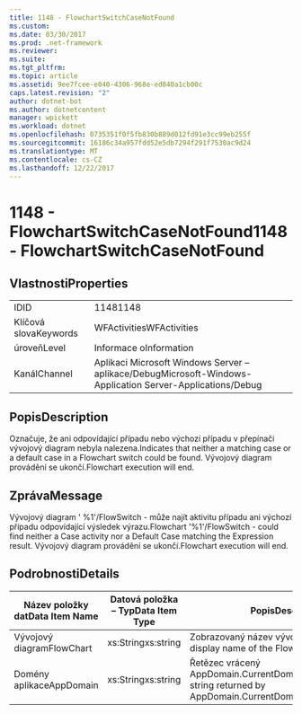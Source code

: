 ```yaml
---
title: 1148 - FlowchartSwitchCaseNotFound
ms.custom: 
ms.date: 03/30/2017
ms.prod: .net-framework
ms.reviewer: 
ms.suite: 
ms.tgt_pltfrm: 
ms.topic: article
ms.assetid: 9ee7fcee-e040-4306-968e-ed840a1cb00c
caps.latest.revision: "2"
author: dotnet-bot
ms.author: dotnetcontent
manager: wpickett
ms.workload: dotnet
ms.openlocfilehash: 0735351f0f5fb830b889d012fd91e3cc99eb255f
ms.sourcegitcommit: 16186c34a957fdd52e5db7294f291f7530ac9d24
ms.translationtype: MT
ms.contentlocale: cs-CZ
ms.lasthandoff: 12/22/2017
---
```

# <a name="1148---flowchartswitchcasenotfound"></a><span data-ttu-id="b5095-102">1148 - FlowchartSwitchCaseNotFound</span><span class="sxs-lookup"><span data-stu-id="b5095-102">1148 - FlowchartSwitchCaseNotFound</span></span>
## <a name="properties"></a><span data-ttu-id="b5095-103">Vlastnosti</span><span class="sxs-lookup"><span data-stu-id="b5095-103">Properties</span></span>  
  
|||  
|-|-|  
|<span data-ttu-id="b5095-104">ID</span><span class="sxs-lookup"><span data-stu-id="b5095-104">ID</span></span>|<span data-ttu-id="b5095-105">1148</span><span class="sxs-lookup"><span data-stu-id="b5095-105">1148</span></span>|  
|<span data-ttu-id="b5095-106">Klíčová slova</span><span class="sxs-lookup"><span data-stu-id="b5095-106">Keywords</span></span>|<span data-ttu-id="b5095-107">WFActivities</span><span class="sxs-lookup"><span data-stu-id="b5095-107">WFActivities</span></span>|  
|<span data-ttu-id="b5095-108">úroveň</span><span class="sxs-lookup"><span data-stu-id="b5095-108">Level</span></span>|<span data-ttu-id="b5095-109">Informace o</span><span class="sxs-lookup"><span data-stu-id="b5095-109">Information</span></span>|  
|<span data-ttu-id="b5095-110">Kanál</span><span class="sxs-lookup"><span data-stu-id="b5095-110">Channel</span></span>|<span data-ttu-id="b5095-111">Aplikaci Microsoft Windows Server – aplikace/Debug</span><span class="sxs-lookup"><span data-stu-id="b5095-111">Microsoft-Windows-Application Server-Applications/Debug</span></span>|  
  
## <a name="description"></a><span data-ttu-id="b5095-112">Popis</span><span class="sxs-lookup"><span data-stu-id="b5095-112">Description</span></span>  
 <span data-ttu-id="b5095-113">Označuje, že ani odpovídající případu nebo výchozí případu v přepínači vývojový diagram nebyla nalezena.</span><span class="sxs-lookup"><span data-stu-id="b5095-113">Indicates that neither a matching case or a default case in a Flowchart switch could be found.</span></span> <span data-ttu-id="b5095-114">Vývojový diagram provádění se ukončí.</span><span class="sxs-lookup"><span data-stu-id="b5095-114">Flowchart execution will end.</span></span>  
  
## <a name="message"></a><span data-ttu-id="b5095-115">Zpráva</span><span class="sxs-lookup"><span data-stu-id="b5095-115">Message</span></span>  
 <span data-ttu-id="b5095-116">Vývojový diagram ' %1'/FlowSwitch - může najít aktivitu případu ani výchozí případu odpovídající výsledek výrazu.</span><span class="sxs-lookup"><span data-stu-id="b5095-116">Flowchart '%1'/FlowSwitch - could find neither a Case activity nor a Default Case matching the Expression result.</span></span> <span data-ttu-id="b5095-117">Vývojový diagram provádění se ukončí.</span><span class="sxs-lookup"><span data-stu-id="b5095-117">Flowchart execution will end.</span></span>  
  
## <a name="details"></a><span data-ttu-id="b5095-118">Podrobnosti</span><span class="sxs-lookup"><span data-stu-id="b5095-118">Details</span></span>  
  
|<span data-ttu-id="b5095-119">Název položky dat</span><span class="sxs-lookup"><span data-stu-id="b5095-119">Data Item Name</span></span>|<span data-ttu-id="b5095-120">Datová položka – Typ</span><span class="sxs-lookup"><span data-stu-id="b5095-120">Data Item Type</span></span>|<span data-ttu-id="b5095-121">Popis</span><span class="sxs-lookup"><span data-stu-id="b5095-121">Description</span></span>|  
|--------------------|--------------------|-----------------|  
|<span data-ttu-id="b5095-122">Vývojový diagram</span><span class="sxs-lookup"><span data-stu-id="b5095-122">FlowChart</span></span>|<span data-ttu-id="b5095-123">xs:String</span><span class="sxs-lookup"><span data-stu-id="b5095-123">xs:string</span></span>|<span data-ttu-id="b5095-124">Zobrazovaný název vývojový diagram.</span><span class="sxs-lookup"><span data-stu-id="b5095-124">The display name of the FlowChart.</span></span>|  
|<span data-ttu-id="b5095-125">Domény aplikace</span><span class="sxs-lookup"><span data-stu-id="b5095-125">AppDomain</span></span>|<span data-ttu-id="b5095-126">xs:String</span><span class="sxs-lookup"><span data-stu-id="b5095-126">xs:string</span></span>|<span data-ttu-id="b5095-127">Řetězec vrácený AppDomain.CurrentDomain.FriendlyName.</span><span class="sxs-lookup"><span data-stu-id="b5095-127">The string returned by AppDomain.CurrentDomain.FriendlyName.</span></span>|
